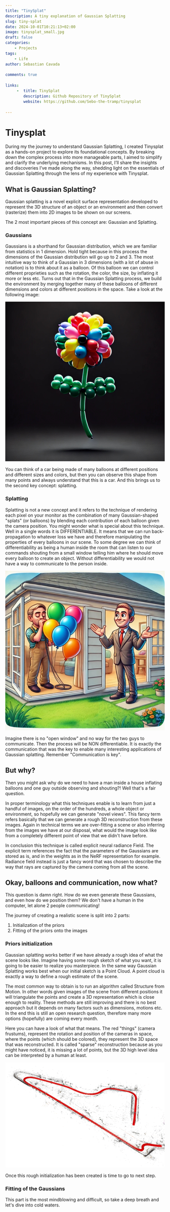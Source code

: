 ```yaml
---
title: "TinySplat"
description: A tiny explanation of Gaussian Splatting 
slug: tiny-splat
date: 2024-10-01T10:21:13+02:00
image: tinysplat_small.jpg
draft: false
categories:
    - Projects
tags:
    - Life
author: Sebastian Cavada

comments: true

links:
     -  title: TinySplat
        description: Github Repository of TinySplat
        website: https://github.com/Sebo-the-tramp/tinysplat        

---
```


# Tinysplat

During my the journey to understand Gaussian Splatting, I created Tinysplat as a hands-on project to explore its foundational concepts. By breaking down the complex process into more manageable parts, I aimed to simplify and clarify the underlying mechanisms. In this post, I’ll share the insights and discoveries I’ve made along the way, shedding light on the essentials of Gaussian Splatting through the lens of my experience with Tinysplat.

## What is Gaussian Splatting?

Gaussian splatting is a novel explicit surface representation developed to represent the 3D structure of an object or an environment and then convert (rasterize) them into 2D images to be shown on our screens.

The 2 most important pieces of this concept are: Gaussian and Splatting.

### Gaussians

Gaussians is a shorthand for Gaussian distribution, which we are familiar from statistics in 1 dimension. Hold tight because in this process the dimensions of the Gaussian distribution will go up to 2 and 3. The most intuitive way to think of a Gaussian in 3 dimensions (with a lot of abuse in notation) is to think about it as a balloon. Of this balloon we can control different proprieties such as the rotation, the color, the size, by inflating it more or less etc.
Turns out that in the Gaussian Splatting process, we build the environment by merging together many of these balloons of different dimensions and colors at different positions in the space. Take a look at the following image:

!["The first Gaussian flower - an abstract way of thinking about Gaussian splatting"](flower.jpeg)

You can think of a car being made of many balloons at different positions and different sizes and colors, but then you can observe this shape from many points and always understand that this is a car.
And this brings us to the second key concept: splatting.

### Splatting

Splatting is not a new concept and it refers to the technique of rendering each pixel on your monitor as the combination of many Gaussian-shaped "splats" (or balloons) by blending each contribution of each balloon given the camera position.
You might wonder what is special about this technique. Well in a single words it is DIFFERENTIABLE. It means that we can run back-propagation to whatever loss we have and therefore manipulating the properties of every balloons in our scene. To some degree we can think of differentiability as being a human inside the room that can listen to our commands shouting from a small window telling him where he should move every balloon to create an object. Without differentiability we would not have a way to communicate to the person inside.

![Communication between the "Representation" on the left and the "Loss" on the right](explanation.jpeg)

Imagine there is no "open window" and no way for the two guys to communicate. Then the process will be NON differentiable. It is exactly the communication that was the key to enable many interesting applications of Gaussian splatting. Remember "Communication is key".

## But why?

Then you might ask why do we need to have a man inside a house inflating balloons and one guy outside observing and shouting?! Well that's a fair question.

In proper terminology what this techniques enable is to learn from just a handful of images, on the order of the hundreds, a whole object or environment, so hopefully we can generate "novel views". This fancy term refers basically that we can generate a rough 3D reconstruction from these images. 
Again in technical terms we are over-fitting a scene or also inferring from the images we have at our disposal, what would the image look like from a completely different point of view that we didn't have before. 

In conclusion this technique is called explicit neural radiance Field. The explicit term references the fact that the parameters of the Gaussians are stored as is, and in the weights as in the NeRF representation for example. Radiance field instead is just a fancy word that was chosen to describe the way that rays are captured by the camera coming from all the scene.

## Okay, balloons and communication, now what?

This question is damn right. How do we even generate these Gaussians, and even how do we position them? We don't have a human in the computer, let alone 2 people communicating!

The journey of creating a realistic scene is split into 2 parts:

1. Initialization of the priors
2. Fitting of the priors onto the images

### Priors initialization

Gaussian splatting works better if we have already a rough idea of what the scene looks like. Imagine having some rough sketch of what you want, it is going to be easier to realize you masterpiece. In the same way Gaussian Splatting works best when our initial sketch is a Point Cloud. A point cloud is exactly a way to define a rough estimate of the scene.

The most common way to obtain is to run an algorithm called Structure from Motion. In other words given images of the scene from different positions it will triangulate the points and create a 3D representation which is close enough to reality. These methods are still improving and there is no best approach but it depends on many factors such as dimensions, motions etc. In the end this is still an open research question, therefore many more options (hopefully) are coming every month.

Here you can have a look of what that means. The red "things" (camera frustums), represent the rotation and position of the cameras in space, where the points (which should be colored), they represent the 3D space that was reconstructed. It is called "sparse" reconstruction because as you might have noticed, it is missing a lot of points, but the 3D high level idea can be interpreted by a human at least.

![Structure from motion from the Abu Dhabi F1 circuit](sfm_example.png)

Once this rough initialization has been created is time to go to next step.


### Fitting of the Gaussians

This part is the most mindblowing and difficult, so take a deep breath and let's dive into cold waters.